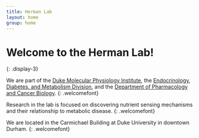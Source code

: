 ```yaml
---
title: Herman Lab
layout: home
group: home
---
```


# Welcome to the Herman Lab!
{: .display-3}

We are part of the [Duke Molecular Physiology Institute](https://dmpi.duke.edu/), the [Endocrinology, Diabetes, and Metabolism Division](https://medicine.duke.edu/education-and-training/fellowship-programs/endocrinology), and the [Department of Pharmacology and Cancer Biology](https://pharmacology.duke.edu/). 
{: .welcomefont}

Research in the lab is focused on discovering nutrient sensing mechanisms and their relationship to metabolic disease.
{: .welcomefont}

We are located in the Carmichael Building at Duke University in downtown Durham.
{: .welcomefont}
